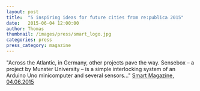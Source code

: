 ```yaml
---
layout: post
title:  "5 inspiring ideas for future cities from re:publica 2015"
date:   2015-06-04 12:00:00
author: Thomas
thumbnail: /images/press/smart_logo.jpg
categories: press
press_category: magazine
---
```

"Across the Atlantic, in Germany, other projects pave the way. Sensebox – a project by Munster University – is a simple interlocking system of an Arduino Uno minicomputer and several sensors..."
<a href="http://www.smart-magazine.com/en/republica-2015-future-cities/" target="_blank">Smart Magazine, 04.06.2015</a>

